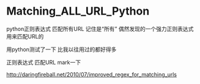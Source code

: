 # Matching_ALL_URL_Python

python正则表达式 匹配所有URL 记住是“所有”
偶然发现的一个强力正则表达式 用来匹配URL的

用python测试了一下 比我以往用过的都好得多

正则表达式 匹配URL     mark一下

http://daringfireball.net/2010/07/improved_regex_for_matching_urls
